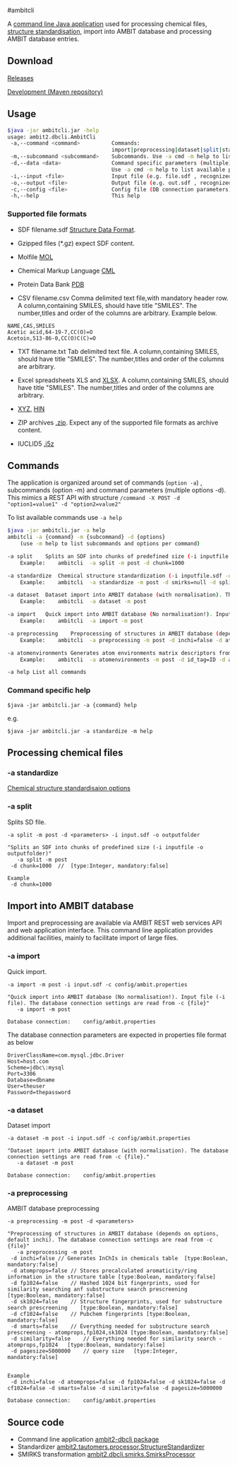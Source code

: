 #ambitcli

A [command line Java application](download_ambitcli.html) used for processing chemical files, [structure standardisation](./ambitcli_standardisation.html), import into AMBIT database and processing AMBIT database entries.  

## Download

<a href="http://sourceforge.net/projects/ambit/files/Ambit2/AMBIT%20applications/ambitcli/">Releases</a> 

<a href="http://ambit.uni-plovdiv.bg:8083/nexus/#nexus-search;gav~~ambit2-dbcli~~jar~">Development (Maven repository)</a>

## Usage

````sh
$java -jar ambitcli.jar -help
usage: ambit2.dbcli.AmbitCli
 -a,--command <command>          Commands:
                                 import|preprocessing|dataset|split|standardize|help|
 -m,--subcommand <subcommand>    Subcommands. Use -a cmd -m help to list subcommands of a specific command.                                 
 -d,--data <data>                Command specific parameters (multiple).
                                 Use -a cmd -m help to list available parameters
 -i,--input <file>               Input file (e.g. file.sdf , recognized by extensions .sdf , .csv, .cml , .txt)
 -o,--output <file>              Output file (e.g. out.sdf , recognized by extensions .sdf , .csv, .cml , .txt)                                 
 -c,--config <file>              Config file (DB connection parameters)                                 
 -h,--help                       This help
````

### Supported file formats 

 * SDF filename.sdf <a href="https://en.wikipedia.org/wiki/Chemical_table_file#SDF">Structure Data Format</a>. 
 
 * Gzipped files (*.gz) expect SDF content.

 * Molfile <a href="https://en.wikipedia.org/wiki/Chemical_table_file#Molfile">MOL</a>

 * Chemical Markup Language <a href="https://en.wikipedia.org/wiki/Chemical_Markup_Language">CML</a> 

 * Protein Data Bank <a href="https://en.wikipedia.org/wiki/Protein_Data_Bank_(file_format)">PDB</a>
 
 * CSV filename.csv Comma delimited text file,with mandatory header row. A column,containing SMILES, should have title "SMILES". 
 The number,titles and order of the columns are arbitrary. Example below.
 
````
NAME,CAS,SMILES
Acetic acid,64-19-7,CC(O)=O
Acetoin,513-86-0,CC(O)C(C)=O
````

 * TXT filename.txt Tab delimited text file. A column,containing SMILES, should have title "SMILES".  The number,titles and order of the columns are arbitrary.
 
 * Excel spreadsheets XLS and <a href="https://en.wikipedia.org/wiki/Office_Open_XML">XLSX</a>. A column,containing SMILES, should have title "SMILES".  The number,titles and order of the columns are arbitrary.
 
 * <a href="https://en.wikipedia.org/wiki/XYZ_file_format">XYZ</a>, <a href="http://wiki.jmol.org/index.php/File_formats/Formats/HIN">HIN</a>
 
 * ZIP archives <a href="https://en.wikipedia.org/wiki/Zip_(file_format)">.zip</a>. Expect any of the supported file formats as archive content.
 
 * IUCLID5 <a href="http://iuclid.eu/index.php?fuseaction=home.format">.i5z</a> 
 
## Commands

The application is organized around set of commands (`option -a`) , subcommands (option -m) and command parameters (multiple options -d).
This mimics a REST API with structure `/command -X POST -d "option1=value1" -d "option2=value2"`   

To list available commands use `-a help`

````sh
$java -jar ambitcli.jar -a help
ambitcli -a {command} -m {subcommand} -d {options}
	(use -m help to list subcommands and options per command)
````

````sh
-a split	Splits an SDF into chunks of predefined size (-i inputfile -o outputfile).
	Example:	ambitcli  -a split -m post -d chunk=1000	
````

````sh
-a standardize	Chemical structure standardization (-i inputfile.sdf -o outputfile.sdf , recognized by extensions .sdf , .csv, .cml , .txt)
	Example:	ambitcli  -a standardize -m post -d smirks=null -d splitfragments=true -d implicith=true -d stereo=false -d tautomers=true -d inchi=false -d smiles=false -d smilescanonical=false -d page=0 -d pagesize=20000 -d tag_inchi=InChI -d tag_inchikey=InChIKey -d tag_smiles=SMILES -d tag_rank=RANK	
````

````sh
-a dataset	Dataset import into AMBIT database (with normalisation). The database connection settings are read from -c {file}.
	Example:	ambitcli  -a dataset -m post	
````

````sh
-a import	Quick import into AMBIT database (No normalisation!). Input file (-i file). The database connection settings are read from -c {file}
	Example:	ambitcli  -a import -m post	
````

````sh
-a preprocessing	Preprocessing of structures in AMBIT database (depends on options, default inchi). The database connection settings are read from -c {file}
	Example:	ambitcli  -a preprocessing -m post -d inchi=false -d atomprops=false -d fp1024=false -d sk1024=false -d cf1024=false -d smarts=false -d similarity=false -d pagesize=5000000	
````

````sh
-a atomenvironments	Generates atom environments matrix descriptors from SDF file (-i inputfile -o outputfile)
	Example:	ambitcli  -a atomenvironments -m post -d id_tag=ID -d activity_tag=Activity -d merge_results_file=null -d generate_csv=false -d generate_mm=false -d generate_json=false -d generate_vw=true -d normalize=true -d laplace_smoothing=null -d cost_sensitive=true -d levels_as_namespace=false -d toxtree=false	
````

````sh
-a help	List all commands
````

### Command specific help

````
$java -jar ambitcli.jar -a {command} help
````

e.g. 

````
$java -jar ambitcli.jar -a standardize -m help
````

## <a name="chemfiles">Processing chemical files</a>

### <a name="standardize"></a>-a standardize 

  [Chemical structure standardisaion options](ambitcli_standardisation.html)

### -a split

Splits SD file.

````
-a split -m post -d <parameters> -i input.sdf -o outputfolder

"Splits an SDF into chunks of predefined size (-i inputfile -o outputfolder)"
   -a split -m post 
 -d chunk=1000	// 	[type:Integer, mandatory:false]

Example
 -d chunk=1000
````

## Import into AMBIT database 

Import and preprocessing are available via AMBIT REST web services API and web application interface. This command line application provides additional facilities, mainly to facilitate import of large files. 

### -a import 

Quick import.

````
-a import -m post -i input.sdf -c config/ambit.properties

"Quick import into AMBIT database (No normalisation!). Input file (-i file). The database connection settings are read from -c {file}"
   -a import -m post

Database connection:	config/ambit.properties

````

The database connection parameters are expected in properties file format as below

````
DriverClassName=com.mysql.jdbc.Driver
Host=host.com
Scheme=jdbc\:mysql
Port=3306
Database=dbname
User=theuser
Password=thepassword
````

### -a dataset 
Dataset import

````
-a dataset -m post -i input.sdf -c config/ambit.properties

"Dataset import into AMBIT database (with normalisation). The database connection settings are read from -c {file}."
   -a dataset -m post

Database connection:	config/ambit.properties

````

### -a preprocessing
 
AMBIT database preprocessing

````
-a preprocessing -m post -d <parameters>

"Preprocessing of structures in AMBIT database (depends on options, default inchi). The database connection settings are read from -c {file}"
   -a preprocessing -m post
 -d inchi=false	// Generates InChIs in chemicals table	[type:Boolean, mandatory:false]
 -d atomprops=false	// Stores precalculated aromaticity/ring information in the structure table	[type:Boolean, mandatory:false]
 -d fp1024=false	// Hashed 1024 bit fingerprints, used for similarity searching anf substructure search prescreening	[type:Boolean, mandatory:false]
 -d sk1024=false	// Structure fingerprints, used for substructure search prescreening	[type:Boolean, mandatory:false]
 -d cf1024=false	// Pubchem fingerprints	[type:Boolean, mandatory:false]
 -d smarts=false	// Everything needed for substructure search prescreening - atomprops,fp1024,sk1024	[type:Boolean, mandatory:false]
 -d similarity=false	// Everything needed for similarity search - atomprops,fp1024	[type:Boolean, mandatory:false]
 -d pagesize=5000000	// query size	[type:Integer, mandatory:false]


Example
 -d inchi=false -d atomprops=false -d fp1024=false -d sk1024=false -d cf1024=false -d smarts=false -d similarity=false -d pagesize=5000000

Database connection:	config/ambit.properties

````

## Source code 

* Command line application [ambit2-dbcli package](https://svn.code.sf.net/p/ambit/code/trunk/ambit2-all/ambit2-apps/ambit2-dbcli)
* Standardizer [ambit2.tautomers.processor.StructureStandardizer](https://svn.code.sf.net/p/ambit/code/trunk/ambit2-all/ambit2-tautomers/src/main/java/ambit2/tautomers/processor/StructureStandardizer.java)
* SMIRKS transformation [ambit2.dbcli.smirks.SmirksProcessor](https://svn.code.sf.net/p/ambit/code/trunk/ambit2-all/ambit2-apps/ambit2-dbcli/src/main/java/ambit2/dbcli/smirks/SMIRKSProcessor.java)
 